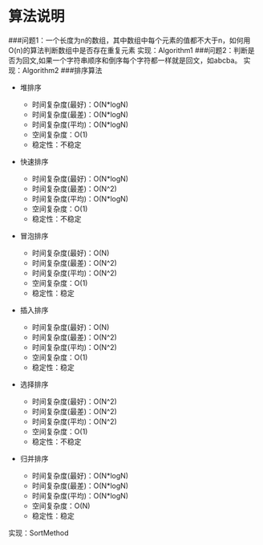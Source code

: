 # 算法说明
###问题1：一个长度为n的数组，其中数组中每个元素的值都不大于n，如何用O(n)的算法判断数组中是否存在重复元素
实现：Algorithm1
###问题2：判断是否为回文,如果一个字符串顺序和倒序每个字符都一样就是回文，如abcba。
实现：Algorithm2
###排序算法
- 堆排序
  - 时间复杂度(最好)：O(N*logN)
  - 时间复杂度(最差)：O(N*logN)
  - 时间复杂度(平均)：O(N*logN)
  - 空间复杂度：O(1)
  - 稳定性：不稳定
  
- 快速排序
  - 时间复杂度(最好)：O(N*logN)
  - 时间复杂度(最差)：O(N^2)
  - 时间复杂度(平均)：O(N*logN)
  - 空间复杂度：O(1)
  - 稳定性：不稳定
  
- 冒泡排序
  - 时间复杂度(最好)：O(N)
  - 时间复杂度(最差)：O(N^2)
  - 时间复杂度(平均)：O(N^2)
  - 空间复杂度：O(1)
  - 稳定性：稳定
  
- 插入排序
  - 时间复杂度(最好)：O(N)
  - 时间复杂度(最差)：O(N^2)
  - 时间复杂度(平均)：O(N^2)
  - 空间复杂度：O(1)
  - 稳定性：稳定
  
- 选择排序
  - 时间复杂度(最好)：O(N^2)
  - 时间复杂度(最差)：O(N^2)
  - 时间复杂度(平均)：O(N^2)
  - 空间复杂度：O(1)
  - 稳定性：不稳定

- 归并排序
  - 时间复杂度(最好)：O(N*logN)
  - 时间复杂度(最差)：O(N*logN)
  - 时间复杂度(平均)：O(N*logN)
  - 空间复杂度：O(N)
  - 稳定性：稳定

实现：SortMethod
